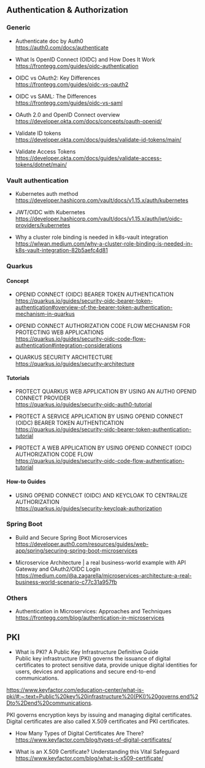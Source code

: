 ## Authentication & Authorization  

### Generic
+ Authenticate doc by Auth0  
https://auth0.com/docs/authenticate  

+ What Is OpenID Connect (OIDC) and How Does It Work  
https://frontegg.com/guides/oidc-authentication  

+ OIDC vs OAuth2: Key Differences  
https://frontegg.com/guides/oidc-vs-oauth2  

+ OIDC vs SAML: The Differences  
https://frontegg.com/guides/oidc-vs-saml  

+ OAuth 2.0 and OpenID Connect overview  
https://developer.okta.com/docs/concepts/oauth-openid/  

+ Validate ID tokens  
https://developer.okta.com/docs/guides/validate-id-tokens/main/  

+ Validate Access Tokens  
https://developer.okta.com/docs/guides/validate-access-tokens/dotnet/main/  

### Vault authentication  
+ Kubernetes auth method  
https://developer.hashicorp.com/vault/docs/v1.15.x/auth/kubernetes  

+ JWT/OIDC with Kubernetes  
https://developer.hashicorp.com/vault/docs/v1.15.x/auth/jwt/oidc-providers/kubernetes  

+ Why a cluster role binding is needed in k8s-vault integration  
https://wlwan.medium.com/why-a-cluster-role-binding-is-needed-in-k8s-vault-integration-82b5aefc4d81  

### Quarkus
#### Concept
+ OPENID CONNECT (OIDC) BEARER TOKEN AUTHENTICATION  
https://quarkus.io/guides/security-oidc-bearer-token-authentication#overview-of-the-bearer-token-authentication-mechanism-in-quarkus  

+ OPENID CONNECT AUTHORIZATION CODE FLOW MECHANISM FOR PROTECTING WEB APPLICATIONS  
https://quarkus.io/guides/security-oidc-code-flow-authentication#integration-considerations  

+ QUARKUS SECURITY ARCHITECTURE  
https://quarkus.io/guides/security-architecture  


#### Tutorials
+ PROTECT QUARKUS WEB APPLICATION BY USING AN AUTH0 OPENID CONNECT PROVIDER  
https://quarkus.io/guides/security-oidc-auth0-tutorial  

+ PROTECT A SERVICE APPLICATION BY USING OPENID CONNECT (OIDC) BEARER TOKEN AUTHENTICATION  
https://quarkus.io/guides/security-oidc-bearer-token-authentication-tutorial  

+ PROTECT A WEB APPLICATION BY USING OPENID CONNECT (OIDC) AUTHORIZATION CODE FLOW  
https://quarkus.io/guides/security-oidc-code-flow-authentication-tutorial  

#### How-to Guides
+ USING OPENID CONNECT (OIDC) AND KEYCLOAK TO CENTRALIZE AUTHORIZATION  
https://quarkus.io/guides/security-keycloak-authorization  

### Spring Boot
+ Build and Secure Spring Boot Microservices  
https://developer.auth0.com/resources/guides/web-app/spring/securing-spring-boot-microservices  

+ Microservice Architecture | a real business-world example with API Gateway and OAuth2/OIDC Login  
https://medium.com/@a.zagarella/microservices-architecture-a-real-business-world-scenario-c77c31a957fb  

### Others
+ Authentication in Microservices: Approaches and Techniques  
https://frontegg.com/blog/authentication-in-microservices  


## PKI
+ What is PKI? A Public Key Infrastructure Definitive Guide  
Public key infrastructure (PKI) governs the issuance of digital certificates to protect sensitive data, provide unique digital identities for users, devices and applications and secure end-to-end communications.  

https://www.keyfactor.com/education-center/what-is-pki/#:~:text=Public%20key%20infrastructure%20(PKI)%20governs,end%2Dto%2Dend%20communications.  

PKI governs encryption keys by issuing and managing digital certificates. Digital certificates are also called X.509 certificates and PKI certificates.  

+ How Many Types of Digital Certificates Are There?  
https://www.keyfactor.com/blog/types-of-digital-certificates/  

+ What is an X.509 Certificate? Understanding this Vital Safeguard  
https://www.keyfactor.com/blog/what-is-x509-certificate/  